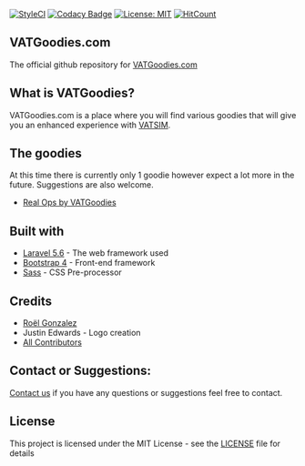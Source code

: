 [![StyleCI](https://github.styleci.io/repos/121784641/shield?branch=develop)](https://github.styleci.io/repos/121784641)
[![Codacy Badge](https://api.codacy.com/project/badge/Grade/367a3d1bf509419aa1942d51c9fcb3c0)](https://www.codacy.com/app/roelgonzalez/vatgoodies.com?utm_source=github.com&amp;utm_medium=referral&amp;utm_content=vatsimgoodies/vatgoodies.com&amp;utm_campaign=Badge_Grade)
[![License: MIT](https://img.shields.io/badge/License-MIT-green.svg)](https://opensource.org/licenses/MIT)
[![HitCount](http://hits.dwyl.io/vatsimgoodies/vatgoodies.com.svg)](http://hits.dwyl.io/vatsimgoodies/vatgoodies.com)


## VATGoodies.com

The official github repository for [VATGoodies.com](https://vatgoodies.com)

## What is VATGoodies?

VATGoodies.com is a place where you will find various goodies that will give you an enhanced experience with [VATSIM](https://vatsim.net).

## The goodies
At this time there is currently only 1 goodie however expect a lot more in the future. Suggestions are also welcome.
- [Real Ops by VATGoodies](https://github.com/vatsimgoodies/vatsim-real-ops)

## Built with
* [Laravel 5.6](https://laravel.com) - The web framework used
* [Bootstrap 4](https://getbootstrap.com/docs/4.0/) - Front-end framework
* [Sass](https://sass-lang.com/) - CSS Pre-processor

## Credits
- [Roël Gonzalez](https://github.com/roelgonzalez/)
- Justin Edwards - Logo creation
- [All Contributors](../../contributors)

## Contact or Suggestions:
[Contact us](https://rolgonzalez.typeform.com/to/CjREly) if you have any questions or suggestions feel free to contact. 

## License
This project is licensed under the MIT License - see the [LICENSE](LICENSE.md) file for details
